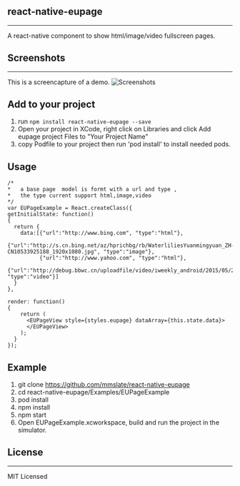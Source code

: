 ## react-native-eupage
---
A react-native component to show html/image/video fullscreen pages.

## Screenshots
---
This is a screencapture of a demo. 
![Screenshots](http://7fvh6h.com1.z0.glb.clouddn.com/blogdebug3.gif)

## Add to your project 
1. run `npm install react-native-eupage --save`
2. Open your project in XCode, right click on Libraries and click Add eupage project  Files to "Your Project Name"
3. copy Podfile to your project then run 'pod install' to install needed pods.

## Usage

```
/*
*   a base page  model is formt with a url and type ,
*   the type current support html,image,video
*/
var EUPageExample = React.createClass({
getInitialState: function() 
{
  return {
    data:[{"url":"http://www.bing.com", "type":"html"},
          {"url":"http://s.cn.bing.net/az/hprichbg/rb/WaterliliesYuanmingyuan_ZH-CN10533925188_1920x1080.jpg", "type":"image"},
          {"url":"http://www.yahoo.com", "type":"html"}, 
          {"url":"http://debug.bbwc.cn/uploadfile/video/iweekly_android/2015/05/29/20150529120500960/20150529120500960.mp4", "type":"video"}]
  }
},

render: function() 
{
    return (
      <EUPageView style={styles.eupage} dataArray={this.state.data}>
      </EUPageView>
    );
  } 
});
```

## Example

1. git clone https://github.com/mmslate/react-native-eupage
2. cd react-native-eupage/Examples/EUPageExample
3. pod install
4. npm install
5. npm start
6. Open EUPageExample.xcworkspace, build and run the project in the simulator.


## License
---
MIT Licensed
